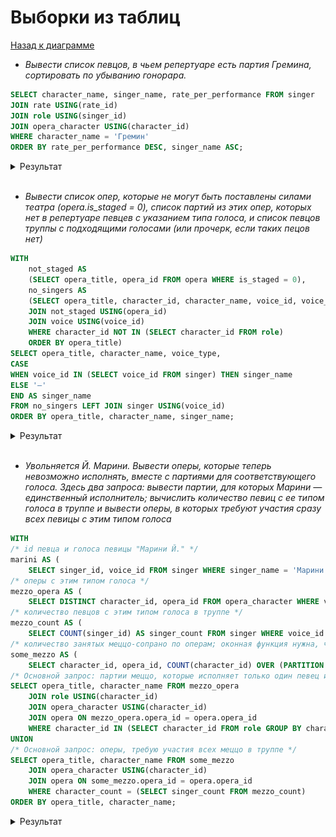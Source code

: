 # Выборки из таблиц
[Назад к диаграмме](diagram.md)
*   *Вывести список певцов, в чьем репертуаре есть партия Гремина, сортировать по убыванию гонорара.*
```sql
SELECT character_name, singer_name, rate_per_performance FROM singer
JOIN rate USING(rate_id)
JOIN role USING(singer_id)
JOIN opera_character USING(character_id)
WHERE character_name = 'Гремин'
ORDER BY rate_per_performance DESC, singer_name ASC;
```
<details>
    <summary>Результат</summary>
    <img src="selects/gremin.png">
</details><br>

*   *Вывести список опер, которые не могут быть поставлены силами театра (opera.is_staged = 0), список партий из этих опер, которых нет в репертуаре певцев с указанием типа голоса, и список певцов труппы с подходящими голосами (или прочерк, если таких пецов нет)*
```sql
WITH 
    not_staged AS 
    (SELECT opera_title, opera_id FROM opera WHERE is_staged = 0),
    no_singers AS 
    (SELECT opera_title, character_id, character_name, voice_id, voice_type FROM opera_character 
    JOIN not_staged USING(opera_id) 
    JOIN voice USING(voice_id) 
    WHERE character_id NOT IN (SELECT character_id FROM role) 
    ORDER BY opera_title)
SELECT opera_title, character_name, voice_type, 
CASE 
WHEN voice_id IN (SELECT voice_id FROM singer) THEN singer_name 
ELSE '—' 
END AS singer_name 
FROM no_singers LEFT JOIN singer USING(voice_id) 
ORDER BY opera_title, character_name, singer_name;
```
<details>
    <summary>Результат</summary>
    <img src="selects/non_staged_operas.png">
</details><br>

*   *Увольняется Й. Марини. Вывести оперы, которые теперь невозможно исполнять, вместе с партиями для соответствующего голоса. Здесь два запроса: вывести партии, для которых Марини — единственный исполнитель; вычислить количество певиц с ее типом голоса в труппе и вывести оперы, в которых требуют участия сразу всех певицы с этим типом голоса*
```sql
WITH 
/* id певца и голоса певицы "Марини Й." */
marini AS (
    SELECT singer_id, voice_id FROM singer WHERE singer_name = 'Марини Й.'), 
/* оперы с этим типом голоса */
mezzo_opera AS ( 
    SELECT DISTINCT character_id, opera_id FROM opera_character WHERE voice_id = (SELECT voice_id FROM marini)),
/* количество певцов с этим типом голоса в труппе */
mezzo_count AS (
    SELECT COUNT(singer_id) AS singer_count FROM singer WHERE voice_id = (SELECT voice_id FROM marini)),
/* количество занятых меццо-сопрано по операм; оконная функция нужна, чтобы сохранить названия всех партий */
some_mezzo AS (
    SELECT character_id, opera_id, COUNT(character_id) OVER (PARTITION BY opera_id) AS character_count FROM opera_character WHERE voice_id = (SELECT voice_id FROM marini))
/* Основной запрос: партии меццо, которые исполняет только один певец и это — Марини */
SELECT opera_title, character_name FROM mezzo_opera
    JOIN role USING(character_id)
    JOIN opera_character USING(character_id)
    JOIN opera ON mezzo_opera.opera_id = opera.opera_id
    WHERE character_id IN (SELECT character_id FROM role GROUP BY character_id HAVING COUNT(role_id) = 1) AND singer_id = (SELECT singer_id FROM marini)
UNION
/* Основной запрос: оперы, требую участия всех меццо в труппе */
SELECT opera_title, character_name FROM some_mezzo
    JOIN opera_character USING(character_id)
    JOIN opera ON some_mezzo.opera_id = opera.opera_id
    WHERE character_count = (SELECT singer_count FROM mezzo_count)
ORDER BY opera_title, character_name;
```
<details>
    <summary>Результат</summary>
    <img src="selects/without_marini.png">
</details><br>